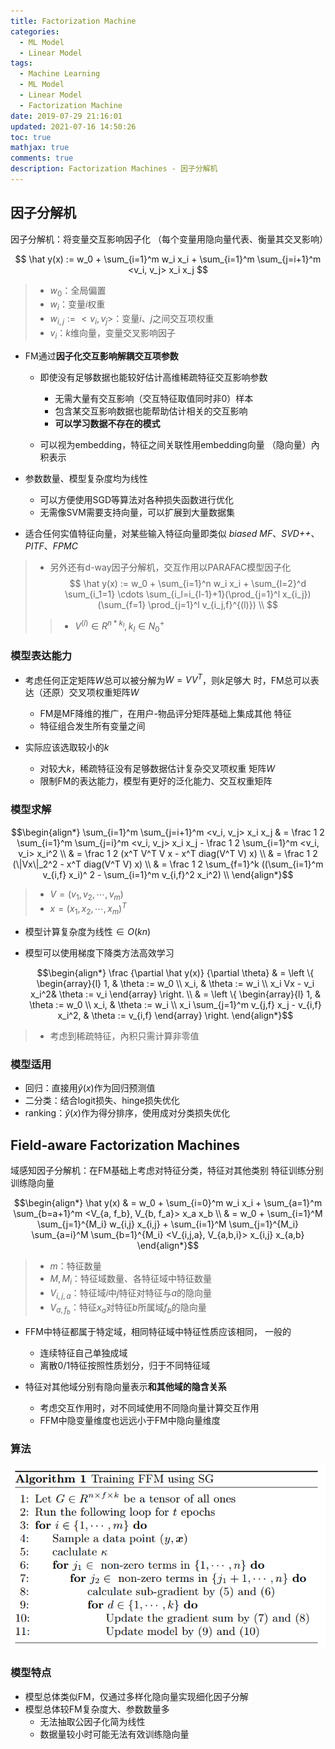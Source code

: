 ```yaml
---
title: Factorization Machine
categories:
  - ML Model
  - Linear Model
tags:
  - Machine Learning
  - ML Model
  - Linear Model
  - Factorization Machine
date: 2019-07-29 21:16:01
updated: 2021-07-16 14:50:26
toc: true
mathjax: true
comments: true
description: Factorization Machines - 因子分解机
---
```


##	因子分解机

因子分解机：将变量交互影响因子化
（每个变量用隐向量代表、衡量其交叉影响）

$$
\hat y(x) := w_0 + \sum_{i=1}^m w_i x_i + \sum_{i=1}^m
	\sum_{j=i+1}^m <v_i, v_j> x_i x_j
$$

> - $w_0$：全局偏置
> - $w_i$：变量$i$权重
> - $w_{i,j} := <v_i, v_j>$：变量$i$、$j$之间交互项权重
> - $v_i$：$k$维向量，变量交叉影响因子

-	FM通过**因子化交互影响解耦交互项参数**

	-	即使没有足够数据也能较好估计高维稀疏特征交互影响参数
		-	无需大量有交互影响（交互特征取值同时非0）样本
		-	包含某交互影响数据也能帮助估计相关的交互影响
		-	**可以学习数据不存在的模式**

	-	可以视为embedding，特征之间关联性用embedding向量
		（隐向量）內积表示

-	参数数量、模型复杂度均为线性
	-	可以方便使用SGD等算法对各种损失函数进行优化
	-	无需像SVM需要支持向量，可以扩展到大量数据集

-	适合任何实值特征向量，对某些输入特征向量即类似
	*biased MF*、*SVD++*、*PITF*、*FPMC*

> - 另外还有d-way因子分解机，交互作用以PARAFAC模型因子化
	$$
	\hat y(x) := w_0 + \sum_{i=1}^n w_i x_i + \sum_{l=2}^d \sum_{i_1=1}
		\cdots \sum_{i_l=i_{l-1}+1}(\prod_{j=1}^l x_{i_j})
		(\sum_{f=1} \prod_{j=1}^l v_{i_j,f}^{(l)}) \\
	$$
> > -	$V^{(l)} \in R^{n * k_l}, k_l \in N_0^{+}$

###	模型表达能力

-	考虑任何正定矩阵$W$总可以被分解为$W=V V^T$，则$k$足够大
	时，FM总可以表达（还原）交叉项权重矩阵$W$

	-	FM是MF降维的推广，在用户-物品评分矩阵基础上集成其他
		特征
	-	特征组合发生所有变量之间

-	实际应该选取较小的$k$
	-	对较大$k$，稀疏特征没有足够数据估计复杂交叉项权重
		矩阵$W$
	-	限制FM的表达能力，模型有更好的泛化能力、交互权重矩阵

###	模型求解

$$\begin{align*}
\sum_{i=1}^m \sum_{j=i+1}^m <v_i, v_j> x_i x_j & = 
	\frac 1 2 \sum_{i=1}^m \sum_{j=i}^m <v_i, v_j> x_i x_j -
	\frac 1 2 \sum_{i=1}^m <v_i, v_i> x_i^2 \\
& = \frac 1 2 (x^T V^T V x - x^T diag(V^T V) x) \\
& = \frac 1 2 (\|Vx\|_2^2 - x^T diag(V^T V) x) \\
& = \frac 1 2 \sum_{f=1}^k ((\sum_{i=1}^m v_{i,f} x_i)^ 2
	- \sum_{i=1}^m v_{i,f}^2 x_i^2) \\
\end{align*}$$

> - $V = (v_1, v_2, \cdots, v_m)$
> - $x = (x_1, x_2, \cdots, x_m)^T$

-	模型计算复杂度为线性$\in O(kn)$

-	模型可以使用梯度下降类方法高效学习

	$$\begin{align*}
	\frac {\partial \hat y(x)} {\partial \theta} & = \left \{
		\begin{array}{l}
			1, & \theta := w_0 \\
			x_i, & \theta := w_i \\
			x_i Vx - v_i x_i^2& \theta := v_i
		\end{array} \right. \\
	& = \left \{ \begin{array}{l}
			1, & \theta := w_0 \\
			x_i, & \theta := w_i \\
			x_i \sum_{j=1}^m v_{j,f} x_j - v_{i,f} x_i^2,
				& \theta := v_{i,f}
		\end{array} \right.
	\end{align*}$$

> - 考虑到稀疏特征，內积只需计算非零值

###	模型适用

-	回归：直接用$\hat y(x)$作为回归预测值
-	二分类：结合logit损失、hinge损失优化
-	ranking：$\hat y(x)$作为得分排序，使用成对分类损失优化

##	Field-aware Factorization Machines

域感知因子分解机：在FM基础上考虑对特征分类，特征对其他类别
特征训练分别训练隐向量

$$\begin{align*}
\hat y(x) & = w_0 + \sum_{i=0}^m w_i x_i + \sum_{a=1}^m
	\sum_{b=a+1}^m <V_{a, f_b}, V_{b, f_a}> x_a x_b \\
& = w_0 + \sum_{i=1}^M \sum_{j=1}^{M_i} w_{i,j} x_{i,j} +
	\sum_{i=1}^M \sum_{j=1}^{M_i} \sum_{a=i}^M \sum_{b=1}^{M_i}
	<V_{i,j,a}, V_{a,b,i}> x_{i,j} x_{a,b}
\end{align*}$$

> - $m$：特征数量
> - $M, M_i$：特征域数量、各特征域中特征数量
> - $V_{i,j,a}$：特征域$i$中$j$特征对特征与$a$的隐向量
> - $V_{a, f_b}$：特征$x_a$对特征$b$所属域$f_b$的隐向量

-	FFM中特征都属于特定域，相同特征域中特征性质应该相同，
	一般的
	-	连续特征自己单独成域
	-	离散0/1特征按照性质划分，归于不同特征域

-	特征对其他域分别有隐向量表示**和其他域的隐含关系**
	-	考虑交互作用时，对不同域使用不同隐向量计算交互作用
	-	FFM中隐变量维度也远远小于FM中隐向量维度

###	算法

![ffm_steps](imgs/ffm_steps.png)

###	模型特点

-	模型总体类似FM，仅通过多样化隐向量实现细化因子分解
-	模型总体较FM复杂度大、参数数量多
	-	无法抽取公因子化简为线性
	-	数据量较小时可能无法有效训练隐向量


